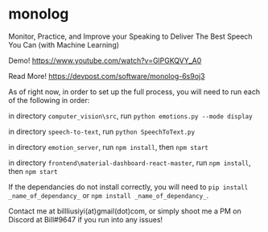 # monolog
Monitor, Practice, and Improve your Speaking to Deliver The Best Speech You Can (with Machine Learning)

Demo!
https://www.youtube.com/watch?v=GlPGKQVY_A0

Read More!
https://devpost.com/software/monolog-6s9oj3

As of right now, in order to set up the full process, you will need to run each of the following in order:

in directory ```computer_vision\src```, run ```python emotions.py --mode display```

in directory ```speech-to-text```, run ```python SpeechToText.py```

in directory ```emotion_server```, run ```npm install```, then ```npm start```

in directory ```frontend\material-dashboard-react-master```, run ```npm install```, then ```npm start```



If the dependancies do not install correctly, you will need to ```pip install _name_of_dependancy_``` or ```npm install _name_of_dependancy_```.


Contact me at billliusiyi(at)gmail(dot)com, or simply shoot me a PM on Discord at Bill#9647 if you run into any issues!
